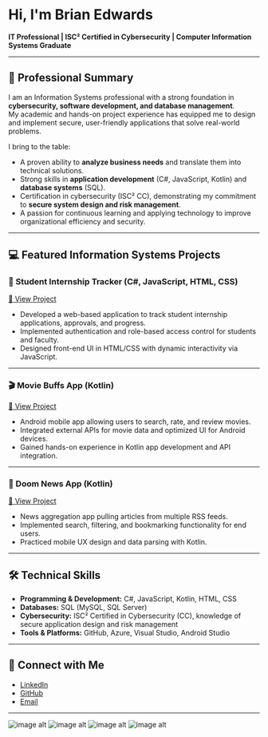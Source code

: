 # Hi, I'm Brian Edwards  

**IT Professional | ISC² Certified in Cybersecurity | Computer Information Systems Graduate**  

---

## 🌟 Professional Summary
I am an Information Systems professional with a strong foundation in **cybersecurity, software development, and database management**.  
My academic and hands-on project experience has equipped me to design and implement secure, user-friendly applications that solve real-world problems.  

I bring to the table:  
- A proven ability to **analyze business needs** and translate them into technical solutions.  
- Strong skills in **application development** (C#, JavaScript, Kotlin) and **database systems** (SQL).  
- Certification in cybersecurity (ISC² CC), demonstrating my commitment to **secure system design and risk management**.  
- A passion for continuous learning and applying technology to improve organizational efficiency and security.  

---

## 💻 Featured Information Systems Projects

### 📌 Student Internship Tracker (C#, JavaScript, HTML, CSS)  
[🔗 View Project](https://github.com/Briandwards/Student-Internship-Tracker)  
- Developed a web-based application to track student internship applications, approvals, and progress.  
- Implemented authentication and role-based access control for students and faculty.  
- Designed front-end UI in HTML/CSS with dynamic interactivity via JavaScript.  

---

### 🎬 Movie Buffs App (Kotlin)  
[🔗 View Project](https://github.com/Briandwards/MovieBuffsApp)  
- Android mobile app allowing users to search, rate, and review movies.  
- Integrated external APIs for movie data and optimized UI for Android devices.  
- Gained hands-on experience in Kotlin app development and API integration.  

---

### 📰 Doom News App (Kotlin)  
[🔗 View Project](https://github.com/Briandwards/DoomNews)  
- News aggregation app pulling articles from multiple RSS feeds.  
- Implemented search, filtering, and bookmarking functionality for end users.  
- Practiced mobile UX design and data parsing with Kotlin.  

---

## 🛠️ Technical Skills
- **Programming & Development:** C#, JavaScript, Kotlin, HTML, CSS  
- **Databases:** SQL (MySQL, SQL Server)  
- **Cybersecurity:** ISC² Certified in Cybersecurity (CC), knowledge of secure application design and risk management  
- **Tools & Platforms:** GitHub, Azure, Visual Studio, Android Studio  

---

## 🤝 Connect with Me
- [LinkedIn](https://www.linkedin.com/in/brian-edwards-computer-information-systems/)  
- [GitHub](https://github.com/Briandwards)  
- [Email](mailto:edwardsbrian2@gmail.com)  

---

![image alt](https://github.com/Briandwards/Briandwards-Portfolio/blob/main/Screenshot%202025-09-01%20140646.jpg?raw=true)
![image alt](https://github.com/Briandwards/Briandwards-Portfolio/blob/main/Screenshot%202025-09-01%20140709.jpg?raw=true)
![image alt](https://github.com/Briandwards/Briandwards-Portfolio/blob/main/Screenshot%202025-09-01%20140724.jpg?raw=true)
![image alt](https://github.com/Briandwards/Briandwards-Portfolio/blob/main/Screenshot%202025-09-01%20140740.jpg?raw=true)
